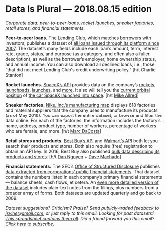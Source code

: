 Data Is Plural — 2018.08.15 edition
===================================

*Corporate data: peer-to-peer loans, rocket launches, sneaker factories, retail stores, and financial statements.*


__Peer-to-peer loans.__ The Lending Club, which matches borrowers with investors, publishes a dataset of [all loans issued through its platform since 2007](https://www.lendingclub.com/info/download-data.action). The dataset’s many fields include each loan’s amount, term, interest rate, grade, status, and purpose (as a category, and often also a fuller description), as well as the borrower’s employer, home ownership status, and annual income. You can also download all declined loans, i.e., those “that did not meet Lending Club's credit underwriting policy.” [h/t Charlie Stanton]


__Rocket launches.__ [SpaceX’s API](https://github.com/r-spacex/SpaceX-API) provides data on the company’s [rockets](https://github.com/r-spacex/SpaceX-API/blob/master/docs/rocket.md), [launchpads](https://github.com/r-spacex/SpaceX-API/blob/master/docs/launchpad.md), [launches](https://github.com/r-spacex/SpaceX-API/blob/master/docs/launches.md), and [more](https://github.com/r-spacex/SpaceX-API/blob/master/docs/home.md). It also will tell you the [current orbital position](https://github.com/r-spacex/SpaceX-API/blob/master/docs/roadster.md) of [the car SpaceX launched into space](https://en.wikipedia.org/wiki/Elon_Musk%27s_Tesla_Roadster). [h/t [Mike Allred](https://github.com/toddmotto/public-apis/commit/d684931d8e984ea878c6c5413fd606a51685e774)]


__Sneaker factories.__ [Nike, Inc.’s manufacturing map](http://manufacturingmap.nikeinc.com/) displays 618 factories and material suppliers that the company uses to manufacture its products (as of May 2018). You can export the entire dataset, or browse and filter the data online. For each of the factories, the information includes the factory’s name, address, product type, number of workers, percentage of workers who are female, and more. [h/t [Marc DaCosta](http://marcdacosta.com/)]


__Retail stores and products.__ [Best Buy’s API](https://bestbuyapis.github.io/api-documentation/) and [Walmart’s API](https://developer.walmartlabs.com/docs) both let you search their products and stores. Both also require (free) registration to obtain an API key. In 2016, Best Buy also published [bulk data describing its products and stores](https://github.com/BestBuyAPIs/open-data-set). [h/t [Dan Nguyen](https://www.reddit.com/r/datasets/comments/5m9z0c/best_buys_developer_api_extremely_welldocumented/) + [Dave Machado](https://github.com/toddmotto/public-apis/commit/fa2dc74ccd4e91c1b8c90f3918c83a3a274aa734)]


__Financial statements.__ The SEC’s [Office of Structured Disclosure](https://www.sec.gov/structureddata) publishes [data extracted from corporations’ public financial statements](https://www.sec.gov/dera/data/financial-statement-data-sets.html). That dataset contains the numbers listed in each company’s primary financial statements — balance sheets, cash flows, et cetera. An [even more detailed version of the dataset](https://www.sec.gov/dera/data/financial-statement-and-notes-data-set.html) includes plain-text notes from the filings, plus numbers from a broader array of forms. Both datasets are updated quarterly and go back to 2009.


*Dataset suggestions? Criticism? Praise? Send publicly-traded feedback to <jsvine@gmail.com>, or just reply to this email. Looking for past datasets? [This spreadsheet contains them all](https://docs.google.com/spreadsheets/d/1wZhPLMCHKJvwOkP4juclhjFgqIY8fQFMemwKL2c64vk). Did a friend forward you this email? [Click here to subscribe](https://tinyletter.com/data-is-plural).*